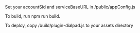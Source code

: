 Set your accountSid and serviceBaseURL in /public/appConfig.js

To build, run npm run build.

To deploy, copy /build/plugin-dialpad.js to your assets directory
